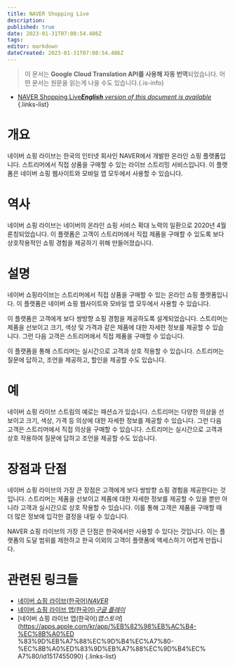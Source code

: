 ```yaml
---
title: NAVER Shopping Live
description: 
published: true
date: 2023-01-31T07:08:54.486Z
tags: 
editor: markdown
dateCreated: 2023-01-31T07:08:54.486Z
---
```


> 이 문서는 **Google Cloud Translation API를 사용해 자동 번역**되었습니다.
어떤 문서는 원문을 읽는게 나을 수도 있습니다.{.is-info}
- [NAVER Shopping Live***English** version of this document is available*](/en/Knowledge-base/Dictionary/naver-shopping-live)
{.links-list}


# 개요

네이버 쇼핑 라이브는 한국의 인터넷 회사인 NAVER에서 개발한 온라인 쇼핑 플랫폼입니다. 스트리머에서 직접 상품을 구매할 수 있는 라이브 스트리밍 서비스입니다. 이 플랫폼은 네이버 쇼핑 웹사이트와 모바일 앱 모두에서 사용할 수 있습니다.

# 역사

네이버 쇼핑 라이브는 네이버의 온라인 쇼핑 서비스 확대 노력의 일환으로 2020년 4월 론칭되었습니다. 이 플랫폼은 고객이 스트리머에서 직접 제품을 구매할 수 있도록 보다 상호작용적인 쇼핑 경험을 제공하기 위해 만들어졌습니다.

# 설명

네이버 쇼핑라이브는 스트리머에서 직접 상품을 구매할 수 있는 온라인 쇼핑 플랫폼입니다. 이 플랫폼은 네이버 쇼핑 웹사이트와 모바일 앱 모두에서 사용할 수 있습니다.

이 플랫폼은 고객에게 보다 쌍방향 쇼핑 경험을 제공하도록 설계되었습니다. 스트리머는 제품을 선보이고 크기, 색상 및 가격과 같은 제품에 대한 자세한 정보를 제공할 수 있습니다. 그런 다음 고객은 스트리머에서 직접 제품을 구매할 수 있습니다.

이 플랫폼을 통해 스트리머는 실시간으로 고객과 상호 작용할 수 있습니다. 스트리머는 질문에 답하고, 조언을 제공하고, 할인을 제공할 수도 있습니다.

# 예

네이버 쇼핑 라이브 스트림의 예로는 패션쇼가 있습니다. 스트리머는 다양한 의상을 선보이고 크기, 색상, 가격 등 의상에 대한 자세한 정보를 제공할 수 있습니다. 그런 다음 고객은 스트리머에서 직접 의상을 구매할 수 있습니다. 스트리머는 실시간으로 고객과 상호 작용하여 질문에 답하고 조언을 제공할 수도 있습니다.

# 장점과 단점

네이버 쇼핑 라이브의 가장 큰 장점은 고객에게 보다 쌍방향 쇼핑 경험을 제공한다는 것입니다. 스트리머는 제품을 선보이고 제품에 대한 자세한 정보를 제공할 수 있을 뿐만 아니라 고객과 실시간으로 상호 작용할 수 있습니다. 이를 통해 고객은 제품을 구매할 때 더 많은 정보에 입각한 결정을 내릴 수 있습니다.

NAVER 쇼핑 라이브의 가장 큰 단점은 한국에서만 사용할 수 있다는 것입니다. 이는 플랫폼의 도달 범위를 제한하고 한국 이외의 고객이 플랫폼에 액세스하기 어렵게 만듭니다.

# 관련된 링크들

- [네이버 쇼핑 라이브(한국어)*NAVER*](https://shopping.naver.com/live)
- [네이버 쇼핑 라이브 앱(한국어)*구글 플레이*](https://play.google.com/store/apps/details?id=com.nhn.android.shoppinglive)
- [네이버 쇼핑 라이브 앱(한국어)*앱스토어*](https://apps.apple.com/kr/app/%EB%82%98%EB%AC%B4-%EC%8B%A0%ED %83%9D%EB%A7%88%EC%9D%B4%EC%A7%80-%EC%8B%A0%ED%83%9D%EB%A7%88%EC%9D%B4%EC% A7%80/id1517455090)
{.links-list}